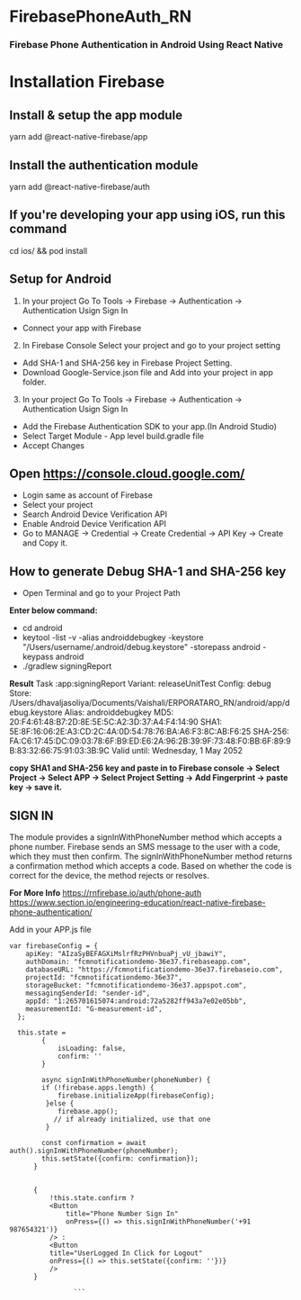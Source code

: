 # FirebasePhoneAuth_RN

### Firebase Phone Authentication in Android Using  React Native

# Installation Firebase

## Install & setup the app module
yarn add @react-native-firebase/app

## Install the authentication module
yarn add @react-native-firebase/auth

## If you're developing your app using iOS, run this command
cd ios/ && pod install

## Setup for Android

1) In your project Go To Tools -> Firebase -> Authentication -> Authentication Usign Sign In
  - Connect your app with Firebase

2) In Firebase Console Select your project and go to your project setting
  - Add SHA-1 and SHA-256 key in Firebase Project Setting.
  - Download Google-Service.json file and Add into your project in app folder.

3) In your project Go To Tools -> Firebase -> Authentication -> Authentication Usign Sign In
  - Add the Firebase Authentication SDK to your app.(In Android Studio)  
  - Select Target Module - App level build.gradle file
  - Accept Changes

## Open https://console.cloud.google.com/
  - Login same as account of Firebase
  - Select your project
  - Search Android Device Verification API
  - Enable Android Device Verification API
  - Go to MANAGE -> Credential -> Create Credential -> API Key -> Create and Copy it.

## How to generate Debug SHA-1 and SHA-256 key
- Open Terminal and go to your Project Path

**Enter below command:**
- cd android
- keytool -list -v -alias androiddebugkey -keystore "/Users/username/.android/debug.keystore" -storepass android -keypass android
- ./gradlew signingReport

**Result** 
Task :app:signingReport
Variant: releaseUnitTest
Config: debug
Store: /Users/dhavaljasoliya/Documents/Vaishali/ERPORATARO_RN/android/app/debug.keystore
Alias: androiddebugkey
MD5: 20:F4:61:48:B7:2D:8E:5E:5C:A2:3D:37:A4:F4:14:90
SHA1: 5E:8F:16:06:2E:A3:CD:2C:4A:0D:54:78:76:BA:A6:F3:8C:AB:F6:25
SHA-256: FA:C6:17:45:DC:09:03:78:6F:B9:ED:E6:2A:96:2B:39:9F:73:48:F0:BB:6F:89:9B:83:32:66:75:91:03:3B:9C
Valid until: Wednesday, 1 May 2052

**copy SHA1 and SHA-256 key and paste in to Firebase console -> Select Project -> Select APP -> Select Project Setting -> Add Fingerprint -> paste key -> save it.**

## SIGN IN
The module provides a signInWithPhoneNumber method which accepts a phone number. Firebase sends an SMS message to the user with a code, which they must then confirm. The signInWithPhoneNumber method returns a confirmation method which accepts a code. Based on whether the code is correct for the device, the method rejects or resolves.

**For More Info**
https://rnfirebase.io/auth/phone-auth
https://www.section.io/engineering-education/react-native-firebase-phone-authentication/

Add in your APP.js file
```
var firebaseConfig = {
    apiKey: "AIzaSyBEFAGXiMslrfRzPHVnbuaPj_vU_jbawiY",
    authDomain: "fcmnotificationdemo-36e37.firebaseapp.com",
    databaseURL: "https://fcmnotificationdemo-36e37.firebaseio.com",
    projectId: "fcmnotificationdemo-36e37",
    storageBucket: "fcmnotificationdemo-36e37.appspot.com",
    messagingSenderId: "sender-id",
    appId: "1:265701615074:android:72a5282ff943a7e02e05bb",
    measurementId: "G-measurement-id",
  };
  
  this.state =
        {
            isLoading: false,
            confirm: ''
        }
        
        async signInWithPhoneNumber(phoneNumber) {
        if (!firebase.apps.length) {
            firebase.initializeApp(firebaseConfig);
         }else {
            firebase.app();
           // if already initialized, use that one
         }
        
        const confirmation = await auth().signInWithPhoneNumber(phoneNumber);
        this.setState({confirm: confirmation});
      }
      
      
      {
          !this.state.confirm ? 
          <Button
              title="Phone Number Sign In"
              onPress={() => this.signInWithPhoneNumber('+91 987654321')}
          /> : 
          <Button
          title="UserLogged In Click for Logout"
          onPress={() => this.setState({confirm: ''})}
          />
      }
                
                ```
